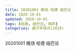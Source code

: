 ```yaml
---
title: 20201001 晚场 哈德 结巴论 
date: 2020-10-01
updated: 2020-10-01
tags: [哈德, 结巴论, 相声]
categories: 庚子年场次(2020) 
---
```

20201001 晚场 哈德 结巴论 
